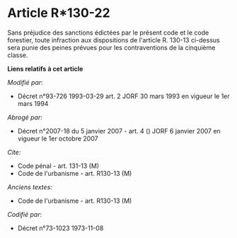 # Article R*130-22

Sans préjudice des sanctions édictées par le présent code et le code forestier, toute infraction aux dispositions de
l'article R. 130-13 ci-dessus sera punie des peines prévues pour les contraventions de la cinquième classe.

**Liens relatifs à cet article**

_Modifié par_:

  - Décret n°93-726 1993-03-29 art. 2 JORF 30 mars 1993 en vigueur le 1er mars 1994

_Abrogé par_:

  - Décret n°2007-18 du 5 janvier 2007 - art. 4 () JORF 6 janvier 2007 en vigueur le 1er octobre 2007

_Cite_:

  - Code pénal - art. 131-13 (M)
  - Code de l'urbanisme - art. R130-13 (M)

_Anciens textes_:

  - Code de l'urbanisme - art. R130-13 (M)

_Codifié par_:

  - Décret n°73-1023 1973-11-08

